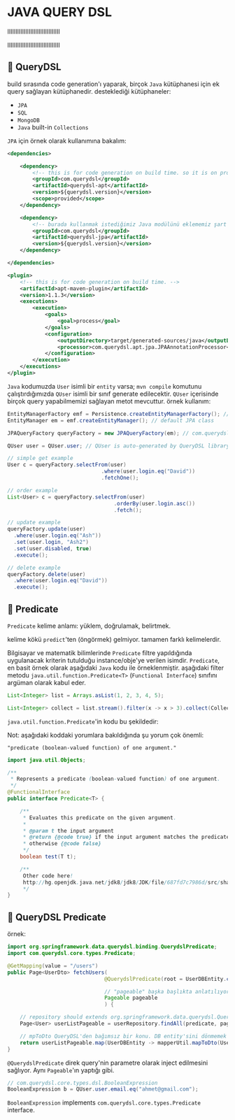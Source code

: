# JAVA QUERY DSL

IIIIIIIIIIIIIIIIIIIIIIIIIIIIIIII

IIIIIIIIIIIIIIIIIIIIIIIIIIIIIIII

## 📌 QueryDSL

build sırasında code generation'ı yaparak, birçok `Java` kütüphanesi için ek query sağlayan kütüphanedir. desteklediği kütüphaneler:

- `JPA`
- `SQL`
- `MongoDB`
- `Java` built-in `Collections`

`JPA` için örnek olarak kullanımına bakalım:

```xml
<dependencies>

    <dependency>
        <!-- this is for code generation on build time. so it is on provided scope which means this library exist only on build phase. -->
        <groupId>com.querydsl</groupId>
        <artifactId>querydsl-apt</artifactId>
        <version>${querydsl.version}</version>
        <scope>provided</scope>
    </dependency>

    <dependency>
        <!-- burada kullanmak istediğimiz Java modülünü eklememiz şart -->
        <groupId>com.querydsl</groupId>
        <artifactId>querydsl-jpa</artifactId>
        <version>${querydsl.version}</version>
    </dependency>

</dependencies>

<plugin>
    <!-- this is for code generation on build time. -->
    <artifactId>apt-maven-plugin</artifactId>
    <version>1.1.3</version>
    <executions>
        <execution>
            <goals>
                <goal>process</goal>
            </goals>
            <configuration>
                <outputDirectory>target/generated-sources/java</outputDirectory>
                <processor>com.querydsl.apt.jpa.JPAAnnotationProcessor</processor>
            </configuration>
        </execution>
    </executions>
</plugin>
```

`Java` kodumuzda `User` isimli bir `entity` varsa; `mvn compile` komutunu çalıştırdığımızda `QUser` isimli bir sınıf generate edilecektir. `QUser` içerisinde birçok query yapabilmemizi sağlayan metot mevcuttur. örnek kullanım:

```java
EntityManagerFactory emf = Persistence.createEntityManagerFactory(); // default JPA class
EntityManager em = emf.createEntityManager(); // default JPA class

JPAQueryFactory queryFactory = new JPAQueryFactory(em); // com.querydsl.jpa.impl.JPAQueryFactory

QUser user = QUser.user; // QUser is auto-generated by QueryDSL library. QUser includes a default instance of QUser as static.

// simple get example
User c = queryFactory.selectFrom(user)
                              .where(user.login.eq("David"))
                              .fetchOne();

// order example
List<User> c = queryFactory.selectFrom(user)
                                  .orderBy(user.login.asc())
                                  .fetch();

// update example
queryFactory.update(user)
  .where(user.login.eq("Ash"))
  .set(user.login, "Ash2")
  .set(user.disabled, true)
  .execute();

// delete example
queryFactory.delete(user)
  .where(user.login.eq("David"))
  .execute();
```

## 📌 Predicate

`Predicate` kelime anlamı: yüklem, doğrulamak, belirtmek.

kelime kökü `predict`'ten (öngörmek) gelmiyor. tamamen farklı kelimelerdir.

Bilgisayar ve matematik bilimlerinde `Predicate` filtre yapıldığında uygulanacak kriterin tutulduğu instance/obje'ye verilen isimdir. `Predicate`, en basit örnek olarak aşağıdaki `Java` kodu ile örneklenmiştir. aşağıdaki filter metodu `java.util.function.Predicate<T>` (`Functional Interface`) sınıfını argüman olarak kabul eder.

```java
List<Integer> list = Arrays.asList(1, 2, 3, 4, 5);

List<Integer> collect = list.stream().filter(x -> x > 3).collect(Collectors.toList());
```

`java.util.function.Predicate`'in kodu bu şekildedir:

Not: aşağıdaki koddaki yorumlara bakıldığında şu yorum çok önemli:

```text
"predicate (boolean-valued function) of one argument."
```

```java
import java.util.Objects;

/**
 * Represents a predicate (boolean-valued function) of one argument.
 */
@FunctionalInterface
public interface Predicate<T> {

    /**
     * Evaluates this predicate on the given argument.
     *
     * @param t the input argument
     * @return {@code true} if the input argument matches the predicate,
     * otherwise {@code false}
     */
    boolean test(T t);

    /**
     Other code here!
     http://hg.openjdk.java.net/jdk8/jdk8/JDK/file/687fd7c7986d/src/share/classes/java/util/function/Predicate.java
     */
}
```

## 📌 QueryDSL Predicate

örnek:

```java
import org.springframework.data.querydsl.binding.QuerydslPredicate;
import com.querydsl.core.types.Predicate;

@GetMapping(value = "/users")
public Page<UserDto> fetchUsers(
                               @QuerydslPredicate(root = UserDBEntity.class) Predicate predicate,

                               // "pageable" başka başlıkta anlatılıyor. bu konudan bağımsız. burada sadece birlikte kullanılabileceğini göstermeye çalıştım. pageable'ın konulması zorunlu değil.
                               Pageable pageable
                               ) {

    // repository should extends org.springframework.data.querydsl.QuerydslPredicateExecutor<UserDBEntity>
    Page<User> userListPageable = userRepository.findAll(predicate, pageable);

    // mpToDto QueryDSL'den bağımsız bir konu. DB entity'sini dönmemek için burada basit bir mapping yapıldı.
    return userListPageable.map(UserDBEntity -> mapperUtil.mapToDto(UserDBEntity));
}
```

`@QuerydslPredicate` direk query'nin parametre olarak inject edilmesini sağlıyor. Aynı `Pageable`'ın yaptığı gibi.

```java
// com.querydsl.core.types.dsl.BooleanExpression
BooleanExpression b = QUser.user.email.eq("ahmet@gmail.com");
```

`BooleanExpression` implements `com.querydsl.core.types.Predicate` interface.
